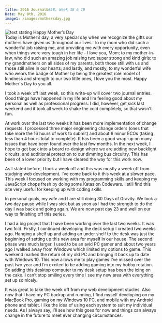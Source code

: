 ```yaml
---
title: 2016 Journal&#58; Week 18 & 19
Date: May 8th, 2016
image1: /images/mothersday.jpg
---
```

<div class='images'>
<img src="{{ page.image1 }}" alt="text stating Happy Mother’s Day" />
</div>
Today is Mother’s day, a very special day when we recognize the gifts our mothers have given us throughout our lives. To my mom who did such a wonderful job raising me, and providing me with every opportunity, even when things were very tough in her life - I love you, Mom; to my mother-in-law, who did such an amazing job raising two super strong and kind girls: to my grandmothers on all sides of my parents, both those still with us and those still alive in our hearts; and lastly, and mostly, to my wonderful wife who wears the badge of Mother by being the greatest role model of kindness and strength to our two little ones, I love you the most. Happy Mother's Day to you all.

I took a week off last week, so this write-up will cover two journal entries. Good things have happened in my life and I’m feeling good about my personal as well as professional progress. I did, however, get sick last weekend and it took all week to shake the cold completely, so that wasn't fun.

At work over the last two weeks it has been more implementation of change requests. I processed three major engineering change orders (ones that take more the 16 hours of work to submit) and about 8 minor ECOs (taking less than 4 hours total to complete). It has been a good wrap-up on many issues that have been found over the last few months. In the next week, I hope to get back into a board re-design where we are adding new backlight circuits, and additional protection to our dimming bus circuitry. This has been of a lower priority but I have cleared the way for this work now.

As I stated before, I took a week off and this was mostly a week off from studying web development. I’ve come back to it this week at a slower pace. This week I focused on working with my programming skills and keeping my JavaScript chops fresh by doing some Katas on Codewars. I still find this site very useful for keeping up with coding skills.

In personal goals, my wife and I are still doing 30 Days of Gravity. We took a two day pause while I was sick but as soon as I had the strength to do the day I was back and going again. We are now past day 23 and well on our way to finishing off this series.

I had a big project that I have been working over the last two weeks. It was two fold. Firstly, I continued developing the desk setup I created two weeks ago. Hanging a shelf up and adding an under shelf to the desk was just the beginning of setting up this new area for myself in our house. The second phase was much larger. I used to be an avid PC gamer and about two years ago I walked away from Windows which limited my options to game. This weekend marked the return of my old PC and bringing it back up to date with Windows 10. This now allows me to play games I’ve missed over the past two year and I’m excited to be adding gaming into my hobby rotation. So adding this desktop computer to my desk setup has been the icing on the cake. I can’t stop smiling every time I see my new area with everything set up so nicely.

It was great to take the week off from my web development studies. Also now that I have my PC backup and running, I find myself developing on my MacBook Pro, gaming on my Windows 10 PC, and mobile with my Android phone and tablet. I like the idea of using each system to suit my individual needs. As I always say, I’ll see how this goes for now and things can always change in the future to meet ever changing circumstances.
